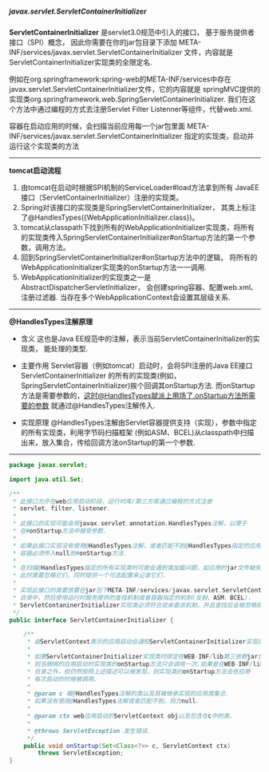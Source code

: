 ##### javax.servlet.ServletContainerInitializer
**ServletContainerInitializer**
是servlet3.0规范中引入的接口， 基于服务提供者接口（SPI）概念，
因此你需要在你的jar包目录下添加
META-INF/services/javax.servlet.ServletContainerInitializer
文件，内容就是ServletContainerInitializer实现类的全限定名.

例如在org.springframework:spring-web的META-INF/services中存在 
javax.servlet.ServletContainerInitializer文件，它的内容就是
springMVC提供的实现类org.springframework.web.SpringServletContainerInitializer.
我们在这个方法中通过编程的方式去注册Servlet Filter Listenner等组件，代替web.xml.

容器在启动应用的时候，会扫描当前应用每一个jar包里面
META-INF/services/javax.servlet.ServletContainerInitializer
指定的实现类，启动并运行这个实现类的方法

___

**tomcat启动流程**
1. 由tomcat在启动时根据SPI机制的ServiceLoader#load方法拿到所有
JavaEE接口（ServletContainerInitializer）注册的实现类。
2. Spring对该接口的实现类是SpringServletContainerInitializer，
其类上标注了@HandlesTypes({WebApplicationInitializer.class})。
3. tomcat从classpath下找到所有的WebApplicationInitializer实现类，将所有的实现类传入SpringServletContainerInitializer#onStartup方法的第一个参数，调用方法。
4. 回到SpringServletContainerInitializer#onStartup方法中的逻辑，
将所有的WebApplicationInitializer实现类的onStartup方法一一调用.
5. WebApplicationInitializer的实现类之一是AbstractDispatcherServletInitializer，
会创建spring容器、配置web.xml、注册过滤器.
当存在多个WebApplicationContext会设置其层级关系.

___

**@HandlesTypes注解原理**
* 含义
这也是Java EE规范中的注解，表示当前ServletContainerInitializer的实现类，
能处理的类型.

* 主要作用
Servlet容器（例如tomcat）启动时，会将SPI注册的Java EE接口ServletContainerInitializer
的所有的实现类(例如，SpringServletContainerInitializer)挨个回调其onStartup方法.
而onStartup方法是需要参数的，这时@HandlesTypes就派上用场了.onStartup方法所需要的参数
就通过@HandlesTypes注解传入.

* 实现原理
@HandlesTypes注解由Servlet容器提供支持（实现），参数中指定的所有实现类，利用字节码扫描框架
(例如ASM、BCEL)从classpath中扫描出来，放入集合，传给回调方法onStartup的第一个参数.

___

```java
package javax.servlet;

import java.util.Set;

/**
 * 此接口允许在web应用启动阶段，运行时库/第三方库通过编程的方式注册
 * servlet、filter、listener.
 * 
 * 此接口的实现可能会用javax.servlet.annotation.HandlesTypes注解，以便于
 * 在#onStartup方法中接受参数.
 * 
 * 如果此接口实现没有使用@HandlesTypes注解，或者匹配不到@HandlesTypes指定的应用类，
 * 容器必须传入null到#onStartup方法.
 *
 * 在扫描@HandlesTypes指定的所有实现类时可能会遇到类加载问题，如应用的jar文件缺失.
 * 此时需要忽略它们，同时提供一个可选配置来记录它们.
 *
 * 实现此接口的类要放置在jar包下META-INF/services/javax.servlet.ServletContainerInitializer
 * 目录中，然后使用运行时服务提供的查找机制或者容器指定的机制(反射、ASM、BCEL)，
 * ServletContaninerInitializer实现类必须符合双亲委派机制，并且查找后会被忽略顺序.
 */
public interface ServletContainerInitializer {

    /**
     * 由ServletContext表示的应用启动会通知ServletContainerInitializer实现类.
     *
     * 如果ServletContainerInitializer实现类时绑定在WEB-INF/lib第三依赖jar包中，
     * 则当捆绑的应用启动时实现类的onStartup方法只会调用一次.如果是在WEB-INF/lib
     * 目录之外，但仍然按照上述描述可以被发现，则实现类的onStartup方法会在应用
     * 每次启动的时候被调用.
     *
     * @param c 被@HandlesTypes注解的类以及其被继承实现的应用类集合.
     * 如果没有使用@HandlesTypes注解或者匹配不到，则为null.
     *
     * @param ctx web应用启动的ServletContext obj以及包含在c中的类.
     *
     * @throws ServletException 发生错误.
     */
    public void onStartup(Set<Class<?>> c, ServletContext ctx)
        throws ServletException; 
}
``` 